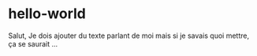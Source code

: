 # hello-world

Salut,
Je dois ajouter du texte parlant de moi mais si je savais quoi mettre, ça se saurait ...
